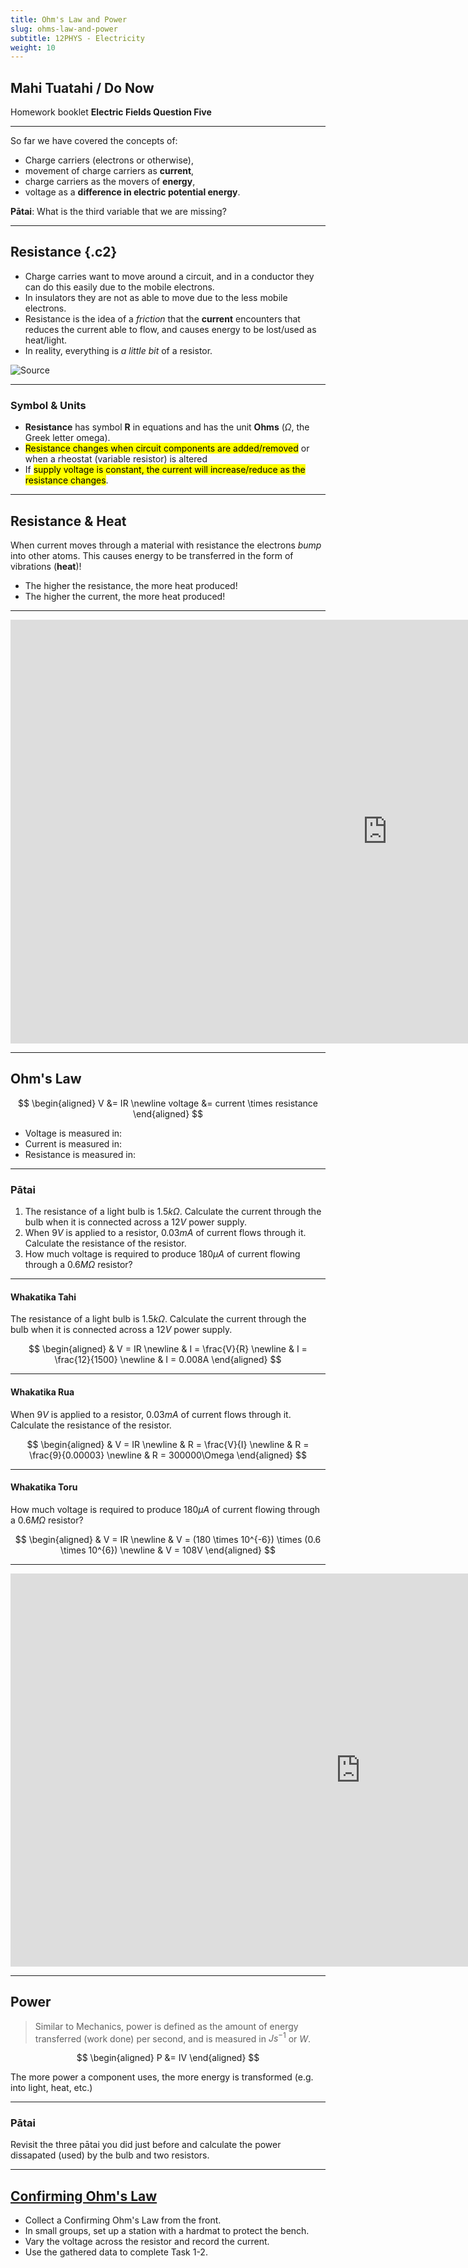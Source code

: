 ```yaml
---
title: Ohm's Law and Power
slug: ohms-law-and-power
subtitle: 12PHYS - Electricity
weight: 10
---
```


## Mahi Tuatahi / Do Now

Homework booklet __Electric Fields Question Five__

---

So far we have covered the concepts of:

- Charge carriers (electrons or otherwise),
- movement of charge carriers as __current__,
- charge carriers as the movers of __energy__,
- voltage as a __difference in electric potential energy__.

__Pātai__: What is the third variable that we are missing?

---

## Resistance {.c2}

- Charge carries want to move around a circuit, and in a conductor they can do this easily due to the mobile electrons.
- In insulators they are not as able to move due to the less mobile electrons.
- Resistance is the idea of a _friction_ that the __current__ encounters that reduces the current able to flow, and causes energy to be lost/used as heat/light.
- In reality, everything is _a little bit_ of a resistor.

![[Source](https://www.webassign.net/question_assets/eraucolphysmechl1/lab_7_2_intro/manual.html)](https://www.webassign.net/question_assets/eraucolphysmechl1/lab_7_2_intro/images/figure7-2-intro-2.png)

---

### Symbol & Units

- __Resistance__ has symbol __R__ in equations and has the unit __Ohms__ ($\Omega$, the Greek letter omega).
- <mark>Resistance changes when circuit components are added/removed</mark> or when a rheostat (variable resistor) is altered
- If <mark>supply voltage is constant, the current will increase/reduce as the resistance changes</mark>.

---

## Resistance & Heat

When current moves through a material with resistance the electrons _bump_ into other atoms. This causes energy to be transferred in the form of vibrations (__heat__)!

- The higher the resistance, the more heat produced!
- The higher the current, the more heat produced!

---

<iframe width="1206" height="678" src="https://www.youtube.com/embed/Y-LPERlRHYA" frameborder="0" allow="accelerometer; autoplay; encrypted-media; gyroscope; picture-in-picture" allowfullscreen></iframe>

---

## Ohm's Law

$$
\begin{aligned}
    V &= IR \newline
    voltage &= current \times resistance
\end{aligned}
$$

- Voltage is measured in:
- Current is measured in:
- Resistance is measured in:
<!-- 
---

## {.c2}

<div>
Open Google Classroom and use the Ohm's Law simulation to help you answer these questions.

1. How does changing the voltage affect current and resistance?
2. How does changing the resistance affect current and voltage?
</div>

<iframe src="https://phet.colorado.edu/sims/html/ohms-law/latest/ohms-law_en.html" width="1200" height="800" scrolling="no" allowfullscreen></iframe> -->

---

### Pātai

1. The resistance of a light bulb is $1.5k\Omega$. Calculate the current through the bulb when it is connected across a $12V$ power supply.
2. When $9V$ is applied to a resistor, $0.03mA$ of current flows through it. Calculate the resistance of the resistor.
3. How much voltage is required to produce $180\mu A$ of current flowing through a $0.6M\Omega$ resistor?

---

#### Whakatika Tahi

The resistance of a light bulb is $1.5k\Omega$. Calculate the current through the bulb when it is connected across a $12V$ power supply.

$$
\begin{aligned}
    & V = IR \newline
    & I = \frac{V}{R} \newline
    & I = \frac{12}{1500} \newline
    & I = 0.008A
\end{aligned}
$$

---

#### Whakatika Rua

When $9V$ is applied to a resistor, $0.03mA$ of current flows through it. Calculate the resistance of the resistor.

$$
\begin{aligned}
    & V = IR \newline
    & R = \frac{V}{I} \newline
    & R = \frac{9}{0.00003} \newline
    & R = 300000\Omega
\end{aligned}
$$

---

#### Whakatika Toru

How much voltage is required to produce $180\mu A$ of current flowing through a $0.6M\Omega$ resistor?

$$
\begin{aligned}
    & V = IR \newline
    & V = (180 \times 10^{-6}) \times (0.6 \times 10^{6}) \newline
    & V = 108V
\end{aligned}
$$

---

<iframe width="1119" height="629" src="https://www.youtube.com/embed/RPvYjrSWCUo" title="YouTube video player" frameborder="0" allow="accelerometer; autoplay; clipboard-write; encrypted-media; gyroscope; picture-in-picture" allowfullscreen></iframe>

---

## Power

> Similar to Mechanics, power is defined as the amount of energy transferred (work done) per second, and is measured in $Js^{-1}$ or $W$.

$$
\begin{aligned}
    P &= IV
\end{aligned}
$$

The more power a component uses, the more energy is transformed (e.g. into light, heat, etc.)

---

### Pātai

Revisit the three pātai you did just before and calculate the power dissapated (used) by the bulb and two resistors.

---

## [Confirming Ohm's Law](https://docs.google.com/document/d/18CnDWpo-05z72rtvTztYuwp9SvlM_N1OlUIsGH7a-7c/edit#)

- Collect a Confirming Ohm's Law from the front.
- In small groups, set up a station with a hardmat to protect the bench.
- Vary the voltage across the resistor and record the current.
- Use the gathered data to complete Task 1-2.

<!--## Mahi Tuatahi

1. Open your textbook to page 197-198.
2. Draw a series circuit with 6V power supply, a bulb and a resistor. Indicate the positive and negative terminals on the power supply, and indicate the direction of conventional current and the actual movement of electrons.
3. What is the definition of current?
4. The circuit draws $0.4A$ and in total $2.5C$ goes past a certain point. How long did was the circuit on for?

---

### Pātai: What is a circuit?

![Circuit Diagram](../assets/4-basic-circuit.png "Circuit Diagram")

---

#### Whakatika

A circuit is a way to deliver energy to different components!

Open this link and build a circuit with a power supply, light bulb, resistor and switch in series. What happens when you take out the resistor?

[PhET DC Circuit Construction Simulation](https://phet.colorado.edu/sims/html/circuit-construction-kit-dc/latest/circuit-construction-kit-dc_en.html)

---

## Voltage {.c2}

- The __charge carriers__ flowing around a circuit are __energy carriers__
- The __charge carriers__ carry __electrical energy__ which comes from the power supply
- __Voltage is the amount of energy in one coulomb of charge__
- <mark>Voltage is a difference in energy</mark>

$$
\begin{aligned}
    V &= \frac{E_{p}}{q} \newline
    V &= \text{ voltage measured in...} \newline
    E_{p} &= \text{ electrical energy measured in... } \newline
    q &= \text{ charge measured in...}
\end{aligned}
$$

---

### Voltage Pātai {.c2}

1. A system has electrical potential energy of $25J$ and has $0.5C$ of charge. What is the voltage of the system?
2. A system has a voltage of $12V$ and has $1.75C$ of charge inside it. What potential energy does the system have?

$$
\begin{aligned}
    &  && \text{(K)} \newline
    &  && \text{(U)} \newline
    &  && \text{(F)} \newline
    &  && \text{(S+S)} 
\end{aligned}
$$

---

### Whakatika Tahi

$$
\begin{aligned}
    V &= \frac{E_{p}}{q} \newline
    V &= \frac{25}{0.5} \newline
    V &= 12.5V \newline
\end{aligned}
$$

---

### Whakatika Rua

$$
\begin{aligned}
    V &= \frac{E_{p}}{q} \newline
    E_{p} &= V \times q \newline
    E_{p} &= 12 \times 1.75 \newline
    E_{p} &= 21J \newline
\end{aligned}
$$

---

## Power

- The amount of energy transferred/transformed per second
- E.g. A 100W ($100 J/s, 100JS^{-1}$) light bulb transforms 100J of electrical energy per second into light and heat energy.

$$
\begin{aligned}
    P &= IV \newline
    P &= \text{ power measured in...} \newline
    I &= \text{ current measured in...} \newline
    V &= \text{ voltage measured in...}
\end{aligned}
$$

---

### Power Pātai

1. A system has a current of $0.5A$ and voltage, $6V$. What is the power consumed by the system?
2. A washing machine has a power rating of 65W and the house is using a 12V system. What current is the washing machine drawing?

$$
\begin{aligned}
    &  && \text{(K)} \newline
    &  && \text{(U)} \newline
    &  && \text{(F)} \newline
    &  && \text{(S+S)} 
\end{aligned}
$$

---

#### Whakatika Tahi

A system has a current of $0.5A$ and voltage, $6V$. What is the power consumed by the system?

$$
\begin{aligned}
    & P = IV \newline
    & P = 0.5 \times 6 \newline
    & 3W = 3J/s = 3Js^{-1} \newline
\end{aligned}
$$

---

#### Whakatika Rua

A washing machine has a power rating of 65W and the house is using a 12V system. What current is the washing machine drawing?

$$
\begin{aligned}
    & P = IV \newline
    & I = \frac{P}{V} \newline
    & I = \frac{65}{12} \newline
    & I = 5.42A \newline
\end{aligned}
$$

---

## Voltage & Power Summary

By substituting these equations into each other we can begin to see how intertwined all of these concepts are.

$$
\begin{aligned}
    I &= \frac{q}{t} \newline
    V &= \frac{E_{p}}{q} \newline
    \newline
    P &= I \times V = \frac{q}{t} \times \frac{E_{p}}{q} = \frac{E_{p}}{t}
\end{aligned}
$$
-->
